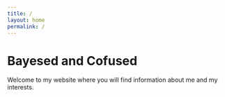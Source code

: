 ```yaml
---
title: /
layout: home
permalink: /
---
```


# Bayesed and Cofused 
Welcome to my website where you will find information about me and my interests. 
